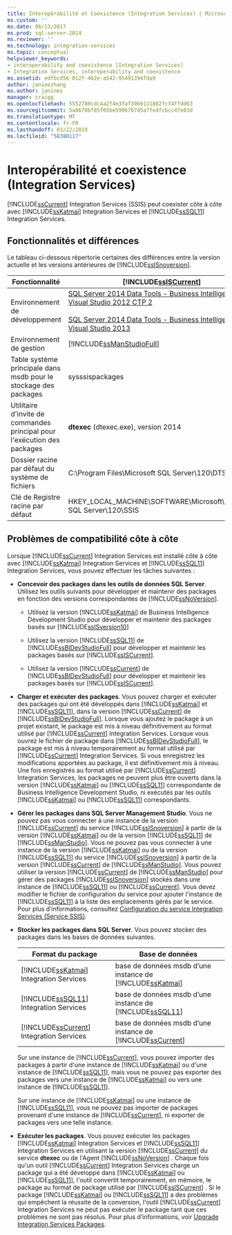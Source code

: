 ```yaml
---
title: Interopérabilité et Coexistence (Integration Services) | Microsoft Docs
ms.custom: ''
ms.date: 06/13/2017
ms.prod: sql-server-2014
ms.reviewer: ''
ms.technology: integration-services
ms.topic: conceptual
helpviewer_keywords:
- interoperability and coexistence [Integration Services]
- Integration Services, interoperability and coexistence
ms.assetid: edfbcd56-012f-462e-a542-95491394fda9
author: janinezhang
ms.author: janinez
manager: craigg
ms.openlocfilehash: 5552780cdc4a2f4e3faf39b9111882fcf4ffdd63
ms.sourcegitcommit: 5a8678bf85f65be590676745a7fe4fcbcc47e83d
ms.translationtype: MT
ms.contentlocale: fr-FR
ms.lasthandoff: 03/22/2019
ms.locfileid: "58380117"
---
```

# <a name="interoperability-and-coexistence-integration-services"></a>Interopérabilité et coexistence (Integration Services)
  [!INCLUDE[ssCurrent](../../includes/sscurrent-md.md)] Integration Services (SSIS) peut coexister côte à côte avec [!INCLUDE[ssKatmai](../../includes/sskatmai-md.md)] Integration Services et [!INCLUDE[ssSQL11](../../includes/sssql11-md.md)] Integration Services.  
  
## <a name="features-and-differences"></a>Fonctionnalités et différences  
 Le tableau ci-dessous répertorie certaines des différences entre la version actuelle et les versions antérieures de [!INCLUDE[ssISnoversion](../../includes/ssisnoversion-md.md)].  
  
|Fonctionnalité|[!INCLUDE[ssISCurrent](../../includes/ssiscurrent-md.md)]|[!INCLUDE[ssISversion11](../../includes/ssisversion11-md.md)]|[!INCLUDE[ssISversion10](../../includes/ssisversion10-md.md)]|  
|-------------|-------------------------------|---------------------------------|---------------------------------|  
|Environnement de développement|[SQL Server 2014 Data Tools - Business Intelligence pour Visual Studio 2012 CTP 2](https://www.microsoft.com/download/details.aspx?id=40736)<br /><br /> [SQL Server 2014 Data Tools - Business Intelligence pour Visual Studio 2013](https://www.microsoft.com/download/details.aspx?id=42313)|[SQL Server Data Tools pour Visual Studio 2010](https://msdn.microsoft.com/library/hh500335\(v=vs.103\).aspx)<br /><br /> [SQL Server Data Tools - Business Intelligence pour Visual Studio 2012](https://www.microsoft.com/download/details.aspx?id=36843)|Business Intelligence Development Studio ([!INCLUDE[msCoName](../../includes/msconame-md.md)] [!INCLUDE[vsOrcas](../../includes/vsorcas-md.md)])|  
|Environnement de gestion|[!INCLUDE[ssManStudioFull](../../includes/ssmanstudiofull-md.md)]|[!INCLUDE[ssManStudioFull](../../includes/ssmanstudiofull-md.md)]|[!INCLUDE[ssManStudioFull](../../includes/ssmanstudiofull-md.md)]|  
|Table système principale dans msdb pour le stockage des packages|sysssispackages|sysssispackages|sysssispackages|  
|Utilitaire d'invite de commandes principal pour l'exécution des packages|**dtexec** (dtexec.exe), version 2014|**dtexec** (dtexec.exe), version 2012|**dtexec** (dtexec.exe), version 2008|  
|Dossier racine par défaut du système de fichiers|C:\Program Files\Microsoft SQL Server\120\DTS|C:\Program Files\Microsoft SQL Server\110\DTS|C:\Program Files\Microsoft SQL Server\100\DTS|  
|Clé de Registre racine par défaut|HKEY_LOCAL_MACHINE\SOFTWARE\Microsoft\Microsoft SQL Server\120\SSIS|HKEY_LOCAL_MACHINE\SOFTWARE\Microsoft\Microsoft SQL Server\110\SSIS|HKEY_LOCAL_MACHINE\SOFTWARE\Microsoft\Microsoft SQL Server\100\SSIS|  
  
## <a name="side-by-side-compatibility-issues"></a>Problèmes de compatibilité côte à côte  
 Lorsque [!INCLUDE[ssCurrent](../../includes/sscurrent-md.md)] Integration Services est installé côte à côte avec [!INCLUDE[ssKatmai](../../includes/sskatmai-md.md)] Integration Services et [!INCLUDE[ssSQL11](../../includes/sssql11-md.md)] Integration Services, vous pouvez effectuer les tâches suivantes :  
  
-   **Concevoir des packages dans les outils de données SQL Server**. Utilisez les outils suivants pour développer et maintenir des packages en fonction des versions correspondantes de [!INCLUDE[ssNoVersion](../../includes/ssnoversion-md.md)].  
  
    -   Utilisez la version [!INCLUDE[ssKatmai](../../includes/sskatmai-md.md)] de Business Intelligence Development Studio pour développer et maintenir des packages basés sur [!INCLUDE[ssISversion10](../../includes/ssisversion10-md.md)]  
  
    -   Utilisez la version [!INCLUDE[ssSQL11](../../includes/sssql11-md.md)] de [!INCLUDE[ssBIDevStudioFull](../../includes/ssbidevstudiofull-md.md)] pour développer et maintenir les packages basés sur [!INCLUDE[ssISCurrent](../../includes/ssiscurrent-md.md)].  
  
    -   Utilisez la version [!INCLUDE[ssCurrent](../../includes/sscurrent-md.md)] de [!INCLUDE[ssBIDevStudioFull](../../includes/ssbidevstudiofull-md.md)] pour développer et maintenir les packages basés sur [!INCLUDE[ssISCurrent](../../includes/ssiscurrent-md.md)].  
  
-   **Charger et exécuter des packages**. Vous pouvez charger et exécuter des packages qui ont été développés dans [!INCLUDE[ssKatmai](../../includes/sskatmai-md.md)] et [!INCLUDE[ssSQL11](../../includes/sssql11-md.md)], dans la version [!INCLUDE[ssCurrent](../../includes/sscurrent-md.md)] de [!INCLUDE[ssBIDevStudioFull](../../includes/ssbidevstudiofull-md.md)]. Lorsque vous ajoutez le package à un projet existant, le package est mis à niveau définitivement au format utilisé par [!INCLUDE[ssCurrent](../../includes/sscurrent-md.md)] Integration Services. Lorsque vous ouvrez le fichier de package dans [!INCLUDE[ssBIDevStudioFull](../../includes/ssbidevstudiofull-md.md)], le package est mis à niveau temporairement au format utilisé par [!INCLUDE[ssCurrent](../../includes/sscurrent-md.md)] Integration Services. Si vous enregistrez les modifications apportées au package, il est définitivement mis à niveau. Une fois enregistrés au format utilisé par [!INCLUDE[ssCurrent](../../includes/sscurrent-md.md)] Integration Services, les packages ne peuvent plus être ouverts dans la version [!INCLUDE[ssKatmai](../../includes/sskatmai-md.md)] ou [!INCLUDE[ssSQL11](../../includes/sssql11-md.md)] correspondante de Business Intelligence Development Studio, ni exécutés par les outils [!INCLUDE[ssKatmai](../../includes/sskatmai-md.md)] ou [!INCLUDE[ssSQL11](../../includes/sssql11-md.md)] correspondants.  
  
-   **Gérer les packages dans SQL Server Management Studio**. Vous ne pouvez pas vous connecter à une instance de la version [!INCLUDE[ssCurrent](../../includes/sscurrent-md.md)] du service [!INCLUDE[ssISnoversion](../../includes/ssisnoversion-md.md)] à partir de la version [!INCLUDE[ssKatmai](../../includes/sskatmai-md.md)] ou de la version [!INCLUDE[ssSQL11](../../includes/sssql11-md.md)] de [!INCLUDE[ssManStudio](../../includes/ssmanstudio-md.md)]. Vous ne pouvez pas vous connecter à une instance de la version [!INCLUDE[ssKatmai](../../includes/sskatmai-md.md)] ou de la version [!INCLUDE[ssSQL11](../../includes/sssql11-md.md)] du service [!INCLUDE[ssISnoversion](../../includes/ssisnoversion-md.md)] à partir de la version [!INCLUDE[ssCurrent](../../includes/sscurrent-md.md)] de [!INCLUDE[ssManStudio](../../includes/ssmanstudio-md.md)]. Vous pouvez utiliser la version [!INCLUDE[ssCurrent](../../includes/sscurrent-md.md)] de [!INCLUDE[ssManStudio](../../includes/ssmanstudio-md.md)] pour gérer des packages [!INCLUDE[ssISnoversion](../../includes/ssisnoversion-md.md)] stockés dans une instance de [!INCLUDE[ssSQL11](../../includes/sssql11-md.md)] ou [!INCLUDE[ssCurrent](../../includes/sscurrent-md.md)]. Vous devez modifier le fichier de configuration du service pour ajouter l'instance de [!INCLUDE[ssSQL11](../../includes/sssql11-md.md)] à la liste des emplacements gérés par le service. Pour plus d’informations, consultez [Configuration du service Integration Services &#40;Service SSIS&#41;](../service/integration-services-service-ssis-service.md).  
  
-   **Stocker les packages dans SQL Server**. Vous pouvez stocker des packages dans les bases de données suivantes.  
  
    |Format du package|Base de données|  
    |--------------------|--------------|  
    |[!INCLUDE[ssKatmai](../../includes/sskatmai-md.md)] Integration Services|base de données msdb d’une instance de [!INCLUDE[ssKatmai](../../includes/sskatmai-md.md)]|  
    |[!INCLUDE[ssSQL11](../../includes/sssql11-md.md)] Integration Services|base de données msdb d’une instance de [!INCLUDE[ssSQL11](../../includes/sssql11-md.md)]|  
    |[!INCLUDE[ssCurrent](../../includes/sscurrent-md.md)] Integration Services|base de données msdb d’une instance de [!INCLUDE[ssCurrent](../../includes/sscurrent-md.md)]|  
  
     Sur une instance de [!INCLUDE[ssCurrent](../../includes/sscurrent-md.md)], vous pouvez importer des packages à partir d'une instance de [!INCLUDE[ssKatmai](../../includes/sskatmai-md.md)] ou d'une instance de [!INCLUDE[ssSQL11](../../includes/sssql11-md.md)], mais vous ne pouvez pas exporter des packages vers une instance de [!INCLUDE[ssKatmai](../../includes/sskatmai-md.md)] ou vers une instance de [!INCLUDE[ssSQL11](../../includes/sssql11-md.md)].  
  
     Sur une instance de [!INCLUDE[ssKatmai](../../includes/sskatmai-md.md)] ou une instance de [!INCLUDE[ssSQL11](../../includes/sssql11-md.md)], vous ne pouvez pas importer de packages provenant d'une instance de [!INCLUDE[ssCurrent](../../includes/sscurrent-md.md)], ni exporter de packages vers une telle instance.  
  
-   **Exécuter les packages**. Vous pouvez exécuter les packages [!INCLUDE[ssKatmai](../../includes/sskatmai-md.md)] Integration Services et [!INCLUDE[ssSQL11](../../includes/sssql11-md.md)] Integration Services en utilisant la version [!INCLUDE[ssCurrent](../../includes/sscurrent-md.md)] du service **dtexec** ou de l'Agent [!INCLUDE[ssNoVersion](../../includes/ssnoversion-md.md)] . Chaque fois qu'un outil [!INCLUDE[ssCurrent](../../includes/sscurrent-md.md)] Integration Services charge un package qui a été développé dans [!INCLUDE[ssKatmai](../../includes/sskatmai-md.md)] ou [!INCLUDE[ssSQL11](../../includes/sssql11-md.md)], l'outil convertit temporairement, en mémoire, le package au format de package utilisé par [!INCLUDE[ssISCurrent](../../includes/ssiscurrent-md.md)] . Si le package [!INCLUDE[ssKatmai](../../includes/sskatmai-md.md)] ou [!INCLUDE[ssSQL11](../../includes/sssql11-md.md)] a des problèmes qui empêchent la réussite de la conversion, l'outil [!INCLUDE[ssCurrent](../../includes/sscurrent-md.md)] Integration Services ne peut pas exécuter le package tant que ces problèmes ne sont pas résolus. Pour plus d’informations, voir [Upgrade Integration Services Packages](upgrade-integration-services-packages.md).  
  
  
